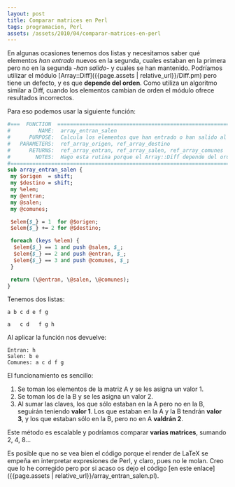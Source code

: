 ```yaml
---
layout: post
title: Comparar matrices en Perl
tags: programacion, Perl
assets: /assets/2010/04/comparar-matrices-en-perl
---
```


En algunas ocasiones tenemos dos listas y necesitamos saber qué elementos *han entrado* nuevos en la segunda, cuales estaban en la primera pero no en la segunda -*han salido*- y cuales se han mantenido. Podríamos utilizar el módulo [Array::Diff]({{page.assets | relative_url}}/Diff.pm) pero tiene un defecto, y es que **depende del orden**. Como utiliza un algoritmo similar a Diff, cuando los elementos cambian de orden el módulo ofrece resultados incorrectos.

Para eso podemos usar la siguiente función:

```perl
#===  FUNCTION  ================================================================
#         NAME:  array_entran_salen
#      PURPOSE:  Calcula los elementos que han entrado o han salido al comparar matrices
#   PARAMETERS:  ref_array_origen, ref_array_destino
#      RETURNS:  ref_array_entran, ref_array_salen, ref_array_comunes
#        NOTES:  Hago esta rutina porque el Array::Diff depende del orden
#===============================================================================
sub array_entran_salen {
 my $origen  = shift;
 my $destino = shift;
 my %elem;
 my @entran;
 my @salen;
 my @comunes;

 $elem{$_} = 1  for @$origen;
 $elem{$_} += 2 for @$destino;

 foreach (keys %elem) {
  $elem{$_} == 1 and push @salen, $_;
  $elem{$_} == 2 and push @entran, $_;
  $elem{$_} == 3 and push @comunes, $_;
 }

 return (\@entran, \@salen, \@comunes);
}
```

Tenemos dos listas:

    a b c d e f g
    
    a   c d   f g h

Al aplicar la función nos devuelve:

    Entran: h
    Salen: b e
    Comunes: a c d f g

El funcionamiento es sencillo:

1. Se toman los elementos de la matriz A y se les asigna un valor 1.
1. Se toman los de la B y se les asigna un valor 2.
1. Al sumar las claves, los que sólo estaban en la A pero no en la B, seguirán teniendo **valor 1**. Los que estaban en la A y la B tendrán **valor 3**, y los que estaban sólo en la B, pero no en A **valdrán 2**.

Este método es escalable y podríamos comparar **varias matrices**, sumando 2, 4, 8...

Es posible que no se vea bien el código porque el render de LaTeX se empeña en interpretar expresiones de Perl, y claro, pues no le molan. Creo que lo he corregido pero por si acaso os dejo el código [en este enlace]({{page.assets | relative_url}}/array_entran_salen.pl).

